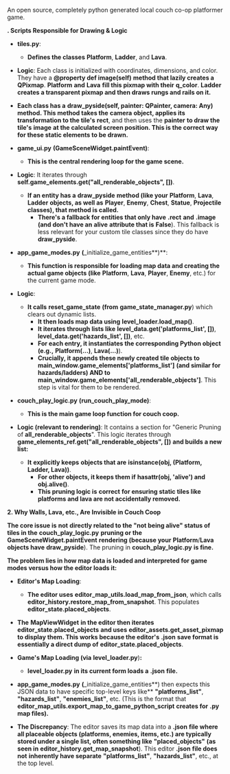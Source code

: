 An open source, completely python generated local couch co-op platformer game.



**. Scripts Responsible for Drawing & Logic**

* **tiles.py**:

  * **Defines the classes** **Platform**, **Ladder**, and **Lava**.
* **Logic**: Each class is initialized with coordinates, dimensions, and color. They have a **@property def image(self)** **method that lazily creates a** **QPixmap**. **Platform** **and** **Lava** **fill this pixmap with their** **q_color**. **Ladder** **creates a transparent pixmap and then draws rungs and rails on it.**
* **Each class has a** **draw_pyside(self, painter: QPainter, camera: Any)** **method. This method takes the** **camera** **object, applies its transformation to the tile's** **rect**, and then uses the **painter** **to draw the tile's** **image** **at the calculated screen position. This is the correct way for these static elements to be drawn.**
* **game_ui.py** **(**GameSceneWidget.paintEvent**)**:

  * **This is the central rendering loop for the game scene.**
* **Logic**: It iterates through **self.game_elements.get("all_renderable_objects", [])**.

  * **If an entity has a** **draw_pyside** **method (like your** **Platform**, **Lava**, **Ladder** **objects, as well as** **Player**, **Enemy**, **Chest**, **Statue**, **Projectile** **classes), that method is called.**
    * **There's a fallback for entities that only have** **.rect** **and** **.image** **(and don't have an** **alive** **attribute that is** **False**). This fallback is less relevant for your custom tile classes since they do have **draw_pyside**.
* **app_game_modes.py** **(**_initialize_game_entities**)**:

  * **This function is responsible for loading map data and creating the actual game objects (like** **Platform**, **Lava**, **Player**, **Enemy**, etc.) for the current game mode.
* **Logic**:

  * **It calls** **reset_game_state** **(from** **game_state_manager.py**) which clears out dynamic lists.
    * **It then loads map data using** **level_loader.load_map()**.
    * **It iterates through lists like** **level_data.get('platforms_list', [])**, **level_data.get('hazards_list', [])**, etc.
    * **For each entry, it instantiates the corresponding Python object (e.g.,** **Platform(...)**, **Lava(...)**).
    * **Crucially, it appends these newly created tile objects to** **main_window.game_elements['platforms_list']** **(and similar for hazards/ladders) AND to** **main_window.game_elements['all_renderable_objects']**. This step is vital for them to be rendered.
* **couch_play_logic.py** **(**run_couch_play_mode**)**:

  * **This is the main game loop function for couch coop.**
* **Logic (relevant to rendering)**: It contains a section for "Generic Pruning of **all_renderable_objects**". This logic iterates through **game_elements_ref.get("all_renderable_objects", [])** **and builds a new list:**

  * **It** **explicitly keeps** **objects that are** **isinstance(obj, (Platform, Ladder, Lava))**.
    * **For other objects, it keeps them if** **hasattr(obj, 'alive') and obj.alive()**.
    * **This pruning logic is** **correct** **for ensuring static tiles like platforms and lava are not accidentally removed.**

**2. Why Walls, Lava, etc., Are Invisible in Couch Coop**

**The core issue is** **not** **directly related to the "not being alive" status of tiles in the** **couch_play_logic.py** **pruning or the** **GameSceneWidget.paintEvent** **rendering (because your** **Platform**/**Lava** **objects have** **draw_pyside**). The pruning in **couch_play_logic.py** **is fine.**

**The problem lies in how map data is loaded and interpreted for game modes versus how the editor loads it:**

* **Editor's Map Loading**:

  * **The editor uses** **editor_map_utils.load_map_from_json**, which calls **editor_history.restore_map_from_snapshot**. This populates **editor_state.placed_objects**.
* **The** **MapViewWidget** **in the editor then iterates** **editor_state.placed_objects** **and uses** **editor_assets.get_asset_pixmap** **to display them. This works because the editor's** **.json** **save format is essentially a direct dump of** **editor_state.placed_objects**.
* **Game's Map Loading (via** **level_loader.py**)**:**

  * **level_loader.py** **in its current form loads a** **.json** **file.**
* **app_game_modes.py** **(**_initialize_game_entities**) then expects this JSON data to have specific top-level keys like** **"platforms_list"**, **"hazards_list"**, **"enemies_list"**, etc. (This is the format that **editor_map_utils.export_map_to_game_python_script** **creates for** **.py** **map files).**
* **The Discrepancy**: The editor saves its map data into a **.json** **file where all placeable objects (platforms, enemies, items, etc.) are typically stored under a single list, often something like** **"placed_objects"** **(as seen in** **editor_history.get_map_snapshot**). This editor **.json** **file does** **not** **inherently have separate** **"platforms_list"**, **"hazards_list"**, etc., at the top level.
